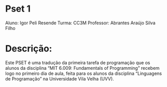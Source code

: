 # Pset 1
Aluno: Igor Peli Resende
Turma: CC3M
Professor: Abrantes Araújo Silva Filho

# Descrição:
Este PSET é uma tradução da primeira tarefa de programação que os alunos da
disciplina “MIT 6.009: Fundamentals of Programming” recebem logo no primeiro
dia de aula, feita para os alunos da disciplina “Linguagens de Programação” na
Universidade Vila Velha (UVV).

